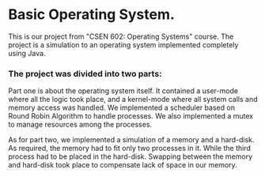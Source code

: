 
# Basic Operating System.

This is our project from "CSEN 602: Operating Systems" course. The project is a simulation to an operating system implemented completely using Java.

### The project was divided into two parts:
Part one is about the operating system itself. It contained a user-mode where all the logic took place, and a kernel-mode where all system calls and memory access was handled.
We implemented a scheduler based on Round Robin Algorithm to handle processes. We also implemented a mutex to manage resources among the processes.

As for part two, we implemented a simulation of a memory and a hard-disk. As required, the memory had to fit only two processes in it.
While the third process had to be placed in the hard-disk. Swapping between the memory and hard-disk took place to compensate lack of space in our memory.

